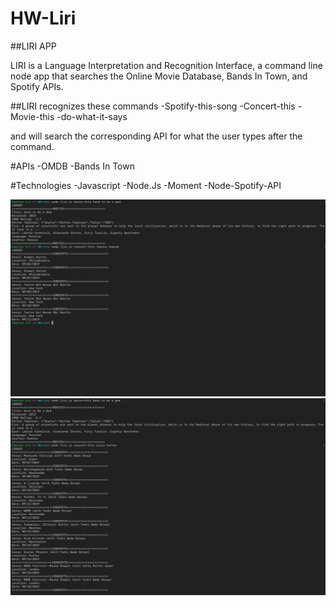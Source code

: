 # HW-Liri


##LIRI APP

LIRI  is a Language Interpretation and Recognition Interface, a command line node app that searches the Online Movie Database, Bands In Town, and Spotify APIs.


##LIRI recognizes these commands
-Spotify-this-song
-Concert-this
-Movie-this
-do-what-it-says

and will search the corresponding API for what the user types after the command.  

#APIs 
-OMDB
-Bands In Town

#Technologies
-Javascript
-Node.Js
-Moment
-Node-Spotify-API


![liri](liri1.png)
![liri](liri2.png)